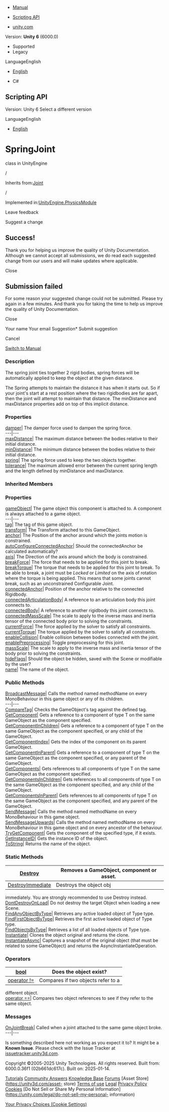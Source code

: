 [ ]()

  * [Manual](../Manual/index.html)
  * [Scripting API](../ScriptReference/index.html)

  * [unity.com](https://unity.com/)

Version: **Unity 6** (6000.0)

  * Supported
  * Legacy

LanguageEnglish

  * [English]()

  * C#

[ ](https://docs.unity3d.com)

## Scripting API

Version: Unity 6 Select a different version

LanguageEnglish

  * [English]()

# SpringJoint

class in UnityEngine

/

Inherits from:[Joint](Joint.html)

/

Implemented in:[UnityEngine.PhysicsModule](UnityEngine.PhysicsModule.html)

Leave feedback

Suggest a change

## Success!

Thank you for helping us improve the quality of Unity Documentation. Although
we cannot accept all submissions, we do read each suggested change from our
users and will make updates where applicable.

Close

## Submission failed

For some reason your suggested change could not be submitted. Please <a>try
again</a> in a few minutes. And thank you for taking the time to help us
improve the quality of Unity Documentation.

Close

Your name Your email Suggestion* Submit suggestion

Cancel

[Switch to Manual](../Manual/class-SpringJoint.html "Go to SpringJoint
Component in the Manual")

### Description

The spring joint ties together 2 rigid bodies, spring forces will be
automatically applied to keep the object at the given distance.

The Spring attempts to maintain the distance it has when it starts out. So if
your joint's start at a rest position where the two rigidbodies are far apart,
then the joint will attempt to maintain that distance. The minDistance and
maxDistance properties add on top of this implicit distance.

### Properties

[damper](SpringJoint-damper.html)| The damper force used to dampen the spring
force.  
---|---  
[maxDistance](SpringJoint-maxDistance.html)| The maximum distance between the
bodies relative to their initial distance.  
[minDistance](SpringJoint-minDistance.html)| The minimum distance between the
bodies relative to their initial distance.  
[spring](SpringJoint-spring.html)| The spring force used to keep the two
objects together.  
[tolerance](SpringJoint-tolerance.html)| The maximum allowed error between the
current spring length and the length defined by minDistance and maxDistance.  
  
### Inherited Members

### Properties

[gameObject](Component-gameObject.html)| The game object this component is
attached to. A component is always attached to a game object.  
---|---  
[tag](Component-tag.html)| The tag of this game object.  
[transform](Component-transform.html)| The Transform attached to this
GameObject.  
[anchor](Joint-anchor.html)| The Position of the anchor around which the
joints motion is constrained.  
[autoConfigureConnectedAnchor](Joint-autoConfigureConnectedAnchor.html)|
Should the connectedAnchor be calculated automatically?  
[axis](Joint-axis.html)| The Direction of the axis around which the body is
constrained.  
[breakForce](Joint-breakForce.html)| The force that needs to be applied for
this joint to break.  
[breakTorque](Joint-breakTorque.html)| The torque that needs to be applied for
this joint to break. To be able to break, a joint must be _Locked_ or
_Limited_ on the axis of rotation where the torque is being applied. This
means that some joints cannot break, such as an unconstrained Configurable
Joint.  
[connectedAnchor](Joint-connectedAnchor.html)| Position of the anchor relative
to the connected Rigidbody.  
[connectedArticulationBody](Joint-connectedArticulationBody.html)| A reference
to an articulation body this joint connects to.  
[connectedBody](Joint-connectedBody.html)| A reference to another rigidbody
this joint connects to.  
[connectedMassScale](Joint-connectedMassScale.html)| The scale to apply to the
inverse mass and inertia tensor of the connected body prior to solving the
constraints.  
[currentForce](Joint-currentForce.html)| The force applied by the solver to
satisfy all constraints.  
[currentTorque](Joint-currentTorque.html)| The torque applied by the solver to
satisfy all constraints.  
[enableCollision](Joint-enableCollision.html)| Enable collision between bodies
connected with the joint.  
[enablePreprocessing](Joint-enablePreprocessing.html)| Toggle preprocessing
for this joint.  
[massScale](Joint-massScale.html)| The scale to apply to the inverse mass and
inertia tensor of the body prior to solving the constraints.  
[hideFlags](Object-hideFlags.html)| Should the object be hidden, saved with
the Scene or modifiable by the user?  
[name](Object-name.html)| The name of the object.  
  
### Public Methods

[BroadcastMessage](Component.BroadcastMessage.html)| Calls the method named
methodName on every MonoBehaviour in this game object or any of its children.  
---|---  
[CompareTag](Component.CompareTag.html)| Checks the GameObject's tag against
the defined tag.  
[GetComponent](Component.GetComponent.html)| Gets a reference to a component
of type T on the same GameObject as the component specified.  
[GetComponentInChildren](Component.GetComponentInChildren.html)| Gets a
reference to a component of type T on the same GameObject as the component
specified, or any child of the GameObject.  
[GetComponentIndex](Component.GetComponentIndex.html)| Gets the index of the
component on its parent GameObject.  
[GetComponentInParent](Component.GetComponentInParent.html)| Gets a reference
to a component of type T on the same GameObject as the component specified, or
any parent of the GameObject.  
[GetComponents](Component.GetComponents.html)| Gets references to all
components of type T on the same GameObject as the component specified.  
[GetComponentsInChildren](Component.GetComponentsInChildren.html)| Gets
references to all components of type T on the same GameObject as the component
specified, and any child of the GameObject.  
[GetComponentsInParent](Component.GetComponentsInParent.html)| Gets references
to all components of type T on the same GameObject as the component specified,
and any parent of the GameObject.  
[SendMessage](Component.SendMessage.html)| Calls the method named methodName
on every MonoBehaviour in this game object.  
[SendMessageUpwards](Component.SendMessageUpwards.html)| Calls the method
named methodName on every MonoBehaviour in this game object and on every
ancestor of the behaviour.  
[TryGetComponent](Component.TryGetComponent.html)| Gets the component of the
specified type, if it exists.  
[GetInstanceID](Object.GetInstanceID.html)| Gets the instance ID of the
object.  
[ToString](Object.ToString.html)| Returns the name of the object.  
  
### Static Methods

[Destroy](Object.Destroy.html)| Removes a GameObject, component or asset.  
---|---  
[DestroyImmediate](Object.DestroyImmediate.html)| Destroys the object obj
immediately. You are strongly recommended to use Destroy instead.  
[DontDestroyOnLoad](Object.DontDestroyOnLoad.html)| Do not destroy the target
Object when loading a new Scene.  
[FindAnyObjectByType](Object.FindAnyObjectByType.html)| Retrieves any active
loaded object of Type type.  
[FindFirstObjectByType](Object.FindFirstObjectByType.html)| Retrieves the
first active loaded object of Type type.  
[FindObjectsByType](Object.FindObjectsByType.html)| Retrieves a list of all
loaded objects of Type type.  
[Instantiate](Object.Instantiate.html)| Clones the object original and returns
the clone.  
[InstantiateAsync](Object.InstantiateAsync.html)| Captures a snapshot of the
original object (that must be related to some GameObject) and returns the
AsyncInstantiateOperation.  
  
### Operators

[bool](Object-operator_Object.html)| Does the object exist?  
---|---  
[operator !=](Object-operator_ne.html)| Compares if two objects refer to a
different object.  
[operator ==](Object-operator_eq.html)| Compares two object references to see
if they refer to the same object.  
  
### Messages

[OnJointBreak](Joint.OnJointBreak.html)| Called when a joint attached to the
same game object broke.  
---|---  
  
Is something described here not working as you expect it to? It might be a
**Known Issue**. Please check with the Issue Tracker at
[issuetracker.unity3d.com](https://issuetracker.unity3d.com).

Copyright ©2005-2025 Unity Technologies. All rights reserved. Built from:
6000.0.36f1 (02b661dc617c). Built on: 2025-01-14.

[Tutorials](https://unity3d.com/learn) [Community
Answers](https://answers.unity3d.com) [Knowledge
Base](https://support.unity3d.com/hc/en-us)
[Forums](https://forum.unity3d.com) [Asset Store](https://unity3d.com/asset-
store) [Terms of use](https://docs.unity3d.com/Manual/TermsOfUse.html)
[Legal](https://unity.com/legal) [Privacy
Policy](https://unity.com/legal/privacy-policy)
[Cookies](https://unity.com/legal/cookie-policy) [Do Not Sell or Share My
Personal Information](https://unity.com/legal/do-not-sell-my-personal-
information)

[Your Privacy Choices (Cookie Settings)](javascript:void\(0\);)

